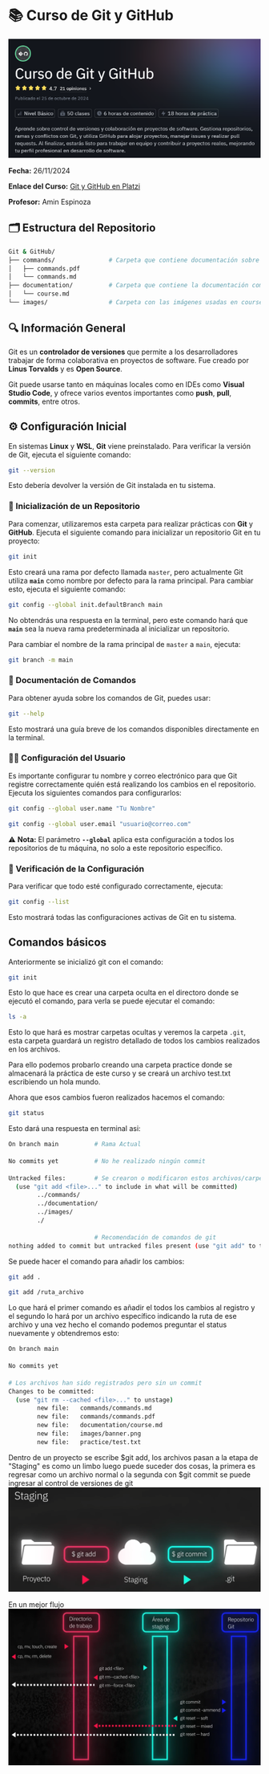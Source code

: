 # 📚 Curso de Git y GitHub

![Banner del Curso](../images/banner.png "Banner Curso Git y GitHub")

**Fecha:** 26/11/2024

**Enlace del Curso:** [Git y GitHub en Platzi](https://platzi.com/cursos/gitgithub/ "Enlace Curso Git y GitHub")

**Profesor:** Amin Espinoza

## 🗂 Estructura del Repositorio
```bash
Git & GitHub/
├── commands/               # Carpeta que contiene documentación sobre comandos de Git
│   ├── commands.pdf
│   └── commands.md
├── documentation/          # Carpeta que contiene la documentación completa del curso
│   └── course.md
└── images/                 # Carpeta con las imágenes usadas en course.md
```

## 🔍 Información General

Git es un **controlador de versiones** que permite a los desarrolladores trabajar de forma colaborativa en proyectos de software. Fue creado por **Linus Torvalds** y es **Open Source**.  

Git puede usarse tanto en máquinas locales como en IDEs como **Visual Studio Code**, y ofrece varios eventos importantes como **push**, **pull**, **commits**, entre otros.

## ⚙️ Configuración Inicial

En sistemas **Linux** y **WSL**, **Git** viene preinstalado. Para verificar la versión de Git, ejecuta el siguiente comando:

```bash
git --version
```

Esto debería devolver la versión de Git instalada en tu sistema.

### 🌱 Inicialización de un Repositorio

Para comenzar, utilizaremos esta carpeta para realizar prácticas con **Git** y **GitHub**. Ejecuta el siguiente comando para inicializar un repositorio Git en tu proyecto:

```bash
git init
```

Esto creará una rama por defecto llamada `master`, pero actualmente Git utiliza **`main`** como nombre por defecto para la rama principal. Para cambiar esto, ejecuta el siguiente comando:

```bash
git config --global init.defaultBranch main
```

No obtendrás una respuesta en la terminal, pero este comando hará que **`main`** sea la nueva rama predeterminada al inicializar un repositorio.

Para cambiar el nombre de la rama principal de `master` a `main`, ejecuta:

```bash
git branch -m main
```

### 📜 Documentación de Comandos

Para obtener ayuda sobre los comandos de Git, puedes usar:

```bash
git --help
```

Esto mostrará una guía breve de los comandos disponibles directamente en la terminal.

### 🧑‍💻 Configuración del Usuario

Es importante configurar tu nombre y correo electrónico para que Git registre correctamente quién está realizando los cambios en el repositorio. Ejecuta los siguientes comandos para configurarlos:

```bash
git config --global user.name "Tu Nombre"
```

```bash
git config --global user.email "usuario@correo.com"
```

⚠️ **Nota:** El parámetro **`--global`** aplica esta configuración a todos los repositorios de tu máquina, no solo a este repositorio específico.

### 🧐 Verificación de la Configuración

Para verificar que todo esté configurado correctamente, ejecuta:

```bash
git config --list
```

Esto mostrará todas las configuraciones activas de Git en tu sistema.

## Comandos básicos

Anteriormente se inicializó git con el comando:

```bash
git init
```

Esto lo que hace es crear una carpeta oculta en el directoro donde se ejecutó el comando, para verla se puede ejecutar el comando:

```bash
ls -a
```

Esto lo que hará es mostrar carpetas ocultas y veremos la carpeta `.git`, esta carpeta guardará un registro detallado de todos los cambios realizados en los archivos.

Para ello podemos probarlo creando una carpeta practice donde se almacenará la práctica de este curso y se creará un archivo test.txt escribiendo un hola mundo.

Ahora que esos cambios fueron realizados hacemos el comando:
```bash
git status
```

Esto dará una respuesta en terminal asi:
```bash
On branch main          # Rama Actual

No commits yet          # No he realizado ningún commit

Untracked files:        # Se crearon o modificaron estos archivos/carpetas
  (use "git add <file>..." to include in what will be committed)
        ../commands/
        ../documentation/
        ../images/
        ./

                        # Recomendación de comandos de git
nothing added to commit but untracked files present (use "git add" to track)
```

Se puede hacer el comando para añadir los cambios:
```bash
git add .
```
```bash
git add /ruta_archivo
```
Lo que hará el primer comando es añadir el todos los cambios al registro y el segundo lo hará por un archivo específico indicando la ruta de ese archivo y una vez hecho el comando podemos preguntar el status nuevamente y obtendremos esto:

```bash
On branch main

No commits yet

# Los archivos han sido registrados pero sin un commit
Changes to be committed:
  (use "git rm --cached <file>..." to unstage)
        new file:   commands/commands.md
        new file:   commands/commands.pdf
        new file:   documentation/course.md
        new file:   images/banner.png
        new file:   practice/test.txt
```

Dentro de un proyecto se escribe $git add, los archivos pasan a la etapa de "Staging" es como un limbo luego puede suceder dos cosas, la primera es regresar como un archivo normal o la segunda con $git commit se puede ingresar al control de versiones de git
![Staging](../images/staging.png "Staging")

En un mejor flujo
![Flow Git](../images/flow.png "Flow Git")

